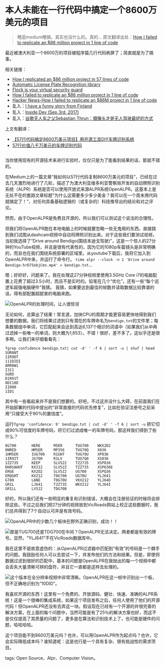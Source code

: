 
# 本人未能在一行代码中搞定一个8600万美元的项目

>瞎逛medium瞎搞，其实也没什么的。真的...
>原文翻译出处：[How I failed to replicate an $86 million project in 1 line of code](https://medium.com/@ryanfb/how-i-failed-to-replicate-an-86-million-project-in-1-line-of-code-615048a1f9d0)

最近被澳大利亚一个8600万的项目被程序猿几行代码刷屏了；简直就是为了搞事。

相关链接：
- [How I replicated an $86 million project in 57 lines of code](https://medium.freecodecamp.org/how-i-replicated-an-86-million-project-in-57-lines-of-code-277031330ee9)
- [Automatic License Plate Recognition library](https://github.com/openalpr/openalpr)
- [Flock is your virtual security guard](http://www.flocksafety.com/)
- [How I failed to replicate an $86 million project in 1 line of code](https://medium.com/@ryanfb/how-i-failed-to-replicate-an-86-million-project-in-1-line-of-code-615048a1f9d0)
- [Hacker News-How I failed to replicate an $86M project in 1 line of code](https://news.ycombinator.com/item?id=15158811)
- 乱入：[I have a funny story from Finland](https://www.resavr.com/comment/how-replicated-an-86-9466504)
- 乱入：[Inside Dev (Sep 3rd, 2017)](https://inside.com/campaigns/inside-dev-2017-09-03-3154/sections/development-dregs-17344)
- 乱入：[谷歌无人车之父Sebastian Thrun：摄像头才是无人驾驶最好的方式](https://baijia.baidu.com/s?id=1576951828995877033&wfr=pc&fr=app_lst)

上文有翻译：
- [【57行代码搞定8600万美元项目】用开源工具DIY车牌识别系统](https://mp.weixin.qq.com/s/iwPI8g2JwabwiCO8kfw8Hw)
- [57行价值八千万美元的车牌识别代码](https://yq.aliyun.com/articles/199312)

![]()

当你使用现有的开源技术来进行实验时，仅仅只是为了能看到结果的话，那就不错的。

在Medium上的一篇文章“我如何以57行代码复制8600万美元的项目”，已经在过去几天激烈地进行了几轮，描述了为澳大利亚维多利亚警察局开发的自动牌照识别系统（ALPR）系统是否可以使用开放式来源ALPR系统OpenALPR。这基本上是无处不在的套路文章标题“为什么这需要多少多少美金？我可以在一个周末用代码就搞定了！”，对任何具备基础逻辑的（或复杂的）科技推导出的结论和对之评论。

然而，由于OpenALPR是免费且开源的，所以我们可以测试这个说法的合理性。

但我们将OpenALPR跑在本地电脑上的时候就要忽略一些无鬼用的东西，​​直接跳到我们试图从dashcam视频中自动将牌照识别出来。对于这些我们要测试视频，当初我选择了“Drive around Bendigo(围绕本迪戈驾驶)”，这是一个惊人的27分钟的YouTube视频，并且是很有代表性的，因为它的1080p车载镜头是非常明确的，而且也在我们围绕系统部署的区域里。从youtube下载后，我将它加入到OpenALPR中来，并运行了命令行。 `time alpr --clock -n 1 'Drive around Bendigo-hrD75ebjCms.mp4' > bendigo.txt`...

嗯；好好好，问题来了。我在处理这27分钟视频里使用3.5GHz Core i7的电脑配置上花费了超过3.5小时，而且不是实时的。铅笔在几个“优化”，还有一些“每个巡逻车超强电脑硬件”我猜。
我猜，如果要达到最佳的帧数并读取数据比较靠谱的话，得有部配置超腻害的电脑来跑。

![OpenALPR的处理时间，让人很惊讶]()

无论如何，总算出了结果！常言道，加快CPU的周期才能更容易更快地得到我们想要的数据。我们将结果过滤到只有潜在的车牌命名为`bendigo.txt`的文件里；每条数据组中单词，它匹配起来会达到高达6,137个相识的词语中（如果我们从中再过滤掉一些唯一的单词，则大概为1,653）。不错！很好，差不多了。这似乎还是很多啊。让我们来仔细看看先：

```
fgrep confidence bendigo.txt| cut -d' ' -f 6 | sort -u | shuf | head
SURANT
1IR9DT
111DIDI
ARR0W1
I311
SGRD
D1R91T
0DI10D
II000
1ID1
```

其中有一些看起来并不是我们想要的。好吧，不过这并没什么大碍，在前面我们在开始部署的代码中提出的“非常直接的代码优先修复”，比如在验证注册号之前采用“只接受大于90%的置信度”。

运行`fgrep 'confidence: 9' bendigo.txt | cut -d' ' -f 6 | sort -u`
把它切成90%可信度的车牌号码，将它们过滤成唯一的车牌号码，那这样我们得到了些什么？

```
0G700       HERE      M5ER      TUG700    WKX2D2
0NRED       HM5ER     MP356     TUG70Q    X036
1HM5ER      IUG700    R1GHT     TUG70U    XP036
1IR9IT      JG700     R1LV      TUG7Q0    XS036
1ZZ735      KEEP      SLV522    TZ2735    XSP036
DH0SAHUT    KX212     SLV52Z    TZZ735    XSP036E
ERGE        KX2D2     SLV5Z2    UG700     XSPQ36
ERQGHT      KXZ12     T0G700    UG70U     YLJ641
G700        LANE      T0G70U    VKX212    YLJ64D
GR1L        LJ641     T2Z735    WKX212    YLJ64I
GRILL       LV522     TDG700
```

好的，所以我们还有一些明显的重复和识别错误，大概会在注册验证的时候将会排除这些。不过之后我们把27分钟的视频放到VicRoads网站上校正这些数据时，我们总共得到了7个自动认可并是有效号码。

![OpenALPR中的少数几个板块在野外正确识别，成功！]()！

![那是TUG700还是TDG700在中间？OpenALPR无法决定。两者都是有效的牌号。显然，“YLJ641”不在VicRoads数据库中。]()

我在这里不是故意虚伪的：从OpenALPR过滤器中匹配到“有效”的号码是一个棘手的问题。我鼓励任何人可以去尝试一下，并发布他们的方法和结果。但是，即使将数据过滤到很好的匹配中，基本的问题是OpenALPR在我抛出的每一个视频中都会丢失大量清晰可辨的盘符，并且它一直都是这样去处理的。

![这个版本在全分辨率视频中非常清晰。OpenALPR在这一帧中识别出一个板，但不正确地识别为“10DID”。]()

我喜欢开源的东西！这里有一个免费的、开放源码、健壮、快速、准确的ALPR系统！这是一个很棒的集成系统，如果这个项目发布之后，任何人使用了他们的开源代码！但OpenALPR还没有去弄这一块。假设现在已经有一个开源的并很完善的解决方案，在上面的每个问题中，当然可能是有了25％的解决方案也好，而这不是仅仅提高了其质量的问题了，更多是在算法和识别技术上了，也可能是硬件的问题，哈哈哈哈。

这个项目能不到8600万美元吗？也许，可以用OpenALPR作为起点吗？也许，它会实际降低成本吗？谁知道呢：这是也行是一个具有复杂、很有挑战性的需求项目。

tags: Open Source、Alpr、Computer Vision。

